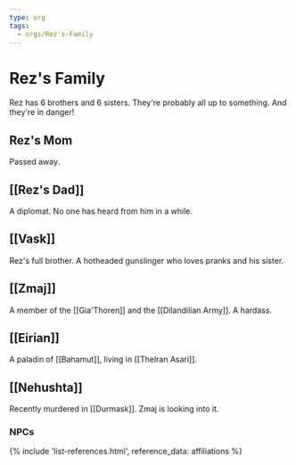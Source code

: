 ```yaml
---
type: org
tags:
  - orgs/Rez's-Family
---
```


# Rez's Family

Rez has 6 brothers and 6 sisters. They're probably all up to something. And they're in danger!

## Rez's Mom
Passed away.

## [[Rez's Dad]]
A diplomat. No one has heard from him in a while. 

## [[Vask]]
Rez's full brother. A hotheaded gunslinger who loves pranks and his sister. 

## [[Zmaj]]
A member of the [[Gia'Thoren]] and the [[Dilandilian Army]]. A hardass.

## [[Eirian]]
A paladin of [[Bahamut]], living in [[Thelran Asari]]. 

## [[Nehushta]]
Recently murdered in [[Durmask]]. Zmaj is looking into it.

### NPCs
{% include 'list-references.html', reference_data: affiliations %}